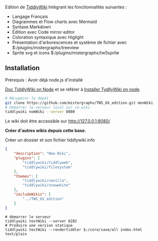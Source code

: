 Edition de [TiddlyWiki](https://tiddlywiki.com/)
Intégrant les fonctionnalités suivantes :

- Langage Français
- Diagrammes et Flow charts avec Mermaid
- Syntaxe Markdown
- Édition avec Code mirror editor
- Coloration syntaxique avec Higlight
- Présentation d'arborescences et système de fichier avec $:/plugins/mistergraphx/treeview
- Sprite svg et icons $:/plugins/mistergraphx/tw5sprite

## Installation

Prérequis : Avoir déjà node.js d'installé

[Doc TiddlyWiki on Node](https://tiddlywiki.com/#TiddlyWiki%20on%20Node.js)
et se référer à [Installer TydllyWiki on node](https://tiddlywiki.com/#Installing%20TiddlyWiki%20on%20Node.js).


```sh
# Récupérer le dépôt
git clone https://github.com/mistergraphx/TW5_GX_edition.git monWiki
# Démarrer le serveur local sur ce wiki
tiddlywiki nomWiki --server 8080
```

Le wiki doit être accessible sur http://127.0.0.1:8080/


**Créer d'autres wikis depuis cette base.**

Créer un dossier et son fichier tiddlywiki.info

```json
{
    "description": "New Wiki",
    "plugins": [
  		"tiddlywiki/tiddlyweb",
  		"tiddlywiki/filesystem"
  	],
    "themes": [
        "tiddlywiki/vanilla",
        "tiddlywiki/snowwhite"
    ],
    "includeWikis": [
  		"../TW5_GX_edition"
  	]
}
```



```shell
# démarrer le serveur
tiddlywiki testWiki --server 8282
# Produire une version statique
tiddlywiki testWiki --rendertiddler $:/core/save/all index.html text/plain
```
